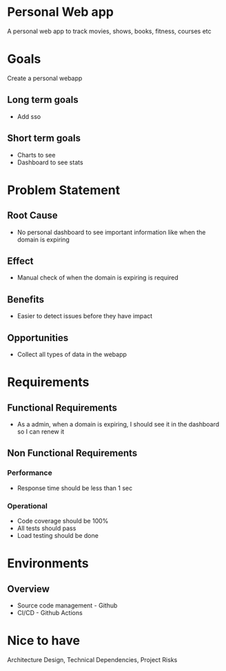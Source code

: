 # Personal Web app

A personal web app to track movies, shows, books, fitness, courses etc

# Goals

Create a personal webapp

## Long term goals

- Add sso

## Short term goals

- Charts to see
- Dashboard to see stats

# Problem Statement

## Root Cause

- No personal dashboard to see important information like when the domain is expiring

## Effect

- Manual check of when the domain is expiring is required

## Benefits

- Easier to detect issues before they have impact

## Opportunities

- Collect all types of data in the webapp

# Requirements

## Functional Requirements

- As a admin, when a domain is expiring, I should see it in the dashboard so I can renew it

## Non Functional Requirements

### Performance

- Response time should be less than 1 sec

### Operational

- Code coverage should be 100%
- All tests should pass
- Load testing should be done

# Environments

## Overview

- Source code management - Github
- CI/CD - Github Actions

# Nice to have

Architecture Design, Technical Dependencies, Project Risks
